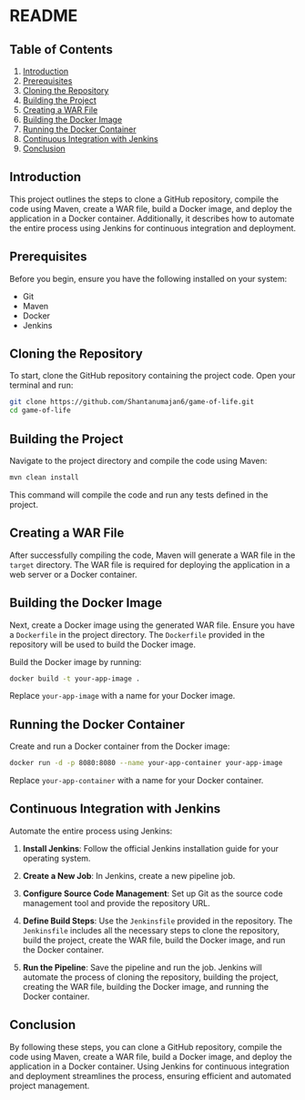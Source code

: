 # README

## Table of Contents

1. [Introduction](#introduction)
2. [Prerequisites](#prerequisites)
3. [Cloning the Repository](#cloning-the-repository)
4. [Building the Project](#building-the-project)
5. [Creating a WAR File](#creating-a-war-file)
6. [Building the Docker Image](#building-the-docker-image)
7. [Running the Docker Container](#running-the-docker-container)
8. [Continuous Integration with Jenkins](#continuous-integration-with-jenkins)
9. [Conclusion](#conclusion)

## Introduction

This project outlines the steps to clone a GitHub repository, compile the code using Maven, create a WAR file, build a Docker image, and deploy the application in a Docker container. Additionally, it describes how to automate the entire process using Jenkins for continuous integration and deployment.

## Prerequisites

Before you begin, ensure you have the following installed on your system:

- Git
- Maven
- Docker
- Jenkins

## Cloning the Repository

To start, clone the GitHub repository containing the project code. Open your terminal and run:

```sh
git clone https://github.com/Shantanumajan6/game-of-life.git
cd game-of-life
```

## Building the Project

Navigate to the project directory and compile the code using Maven:

```sh
mvn clean install
```

This command will compile the code and run any tests defined in the project.

## Creating a WAR File

After successfully compiling the code, Maven will generate a WAR file in the `target` directory. The WAR file is required for deploying the application in a web server or a Docker container.

## Building the Docker Image

Next, create a Docker image using the generated WAR file. Ensure you have a `Dockerfile` in the project directory. The `Dockerfile` provided in the repository will be used to build the Docker image.

Build the Docker image by running:

```sh
docker build -t your-app-image .
```

Replace `your-app-image` with a name for your Docker image.

## Running the Docker Container

Create and run a Docker container from the Docker image:

```sh
docker run -d -p 8080:8080 --name your-app-container your-app-image
```

Replace `your-app-container` with a name for your Docker container.

## Continuous Integration with Jenkins

Automate the entire process using Jenkins:

1. **Install Jenkins**: Follow the official Jenkins installation guide for your operating system.
2. **Create a New Job**: In Jenkins, create a new pipeline job.
3. **Configure Source Code Management**: Set up Git as the source code management tool and provide the repository URL.
4. **Define Build Steps**: Use the `Jenkinsfile` provided in the repository. The `Jenkinsfile` includes all the necessary steps to clone the repository, build the project, create the WAR file, build the Docker image, and run the Docker container.

5. **Run the Pipeline**: Save the pipeline and run the job. Jenkins will automate the process of cloning the repository, building the project, creating the WAR file, building the Docker image, and running the Docker container.

## Conclusion

By following these steps, you can clone a GitHub repository, compile the code using Maven, create a WAR file, build a Docker image, and deploy the application in a Docker container. Using Jenkins for continuous integration and deployment streamlines the process, ensuring efficient and automated project management.
